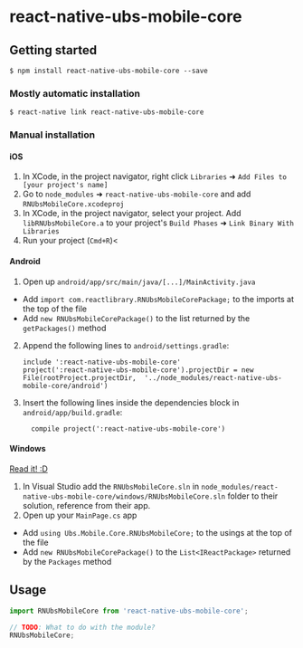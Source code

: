 
# react-native-ubs-mobile-core

## Getting started

`$ npm install react-native-ubs-mobile-core --save`

### Mostly automatic installation

`$ react-native link react-native-ubs-mobile-core`

### Manual installation


#### iOS

1. In XCode, in the project navigator, right click `Libraries` ➜ `Add Files to [your project's name]`
2. Go to `node_modules` ➜ `react-native-ubs-mobile-core` and add `RNUbsMobileCore.xcodeproj`
3. In XCode, in the project navigator, select your project. Add `libRNUbsMobileCore.a` to your project's `Build Phases` ➜ `Link Binary With Libraries`
4. Run your project (`Cmd+R`)<

#### Android

1. Open up `android/app/src/main/java/[...]/MainActivity.java`
  - Add `import com.reactlibrary.RNUbsMobileCorePackage;` to the imports at the top of the file
  - Add `new RNUbsMobileCorePackage()` to the list returned by the `getPackages()` method
2. Append the following lines to `android/settings.gradle`:
  	```
  	include ':react-native-ubs-mobile-core'
  	project(':react-native-ubs-mobile-core').projectDir = new File(rootProject.projectDir, 	'../node_modules/react-native-ubs-mobile-core/android')
  	```
3. Insert the following lines inside the dependencies block in `android/app/build.gradle`:
  	```
      compile project(':react-native-ubs-mobile-core')
  	```

#### Windows
[Read it! :D](https://github.com/ReactWindows/react-native)

1. In Visual Studio add the `RNUbsMobileCore.sln` in `node_modules/react-native-ubs-mobile-core/windows/RNUbsMobileCore.sln` folder to their solution, reference from their app.
2. Open up your `MainPage.cs` app
  - Add `using Ubs.Mobile.Core.RNUbsMobileCore;` to the usings at the top of the file
  - Add `new RNUbsMobileCorePackage()` to the `List<IReactPackage>` returned by the `Packages` method


## Usage
```javascript
import RNUbsMobileCore from 'react-native-ubs-mobile-core';

// TODO: What to do with the module?
RNUbsMobileCore;
```
  
